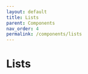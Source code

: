 ```yaml
---
layout: default
title: Lists
parent: Components
nav_order: 4
permalink: /components/lists
---
```


# Lists